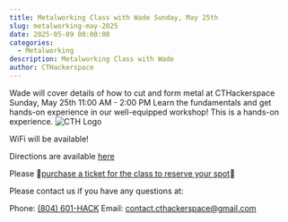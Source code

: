 ```yaml
---
title: Metalworking Class with Wade Sunday, May 25th
slug: metalworking-may-2025
date: 2025-05-09 00:00:00
categories:
  - Metalworking
description: Metalworking Class with Wade
author: CTHackerspace
---
```


Wade will cover details of how to cut and form metal at CTHackerspace Sunday, May 25th 11:00 AM - 2:00 PM
Learn the fundamentals and get hands-on experience in our well-equipped workshop!
This is a hands-on experience.
![CTH Logo](/hack.png)

WiFi will be available!

Directions are available [here](/how-to-find-us)

Please 🎫[purchase a ticket for the class to reserve your spot](https://lp.constantcontactpages.com/ev/reg/95fas9m/lp/5b42c8c3-3398-413b-be82-00fb61301180)🎫

Please contact us if you have any questions at:

Phone: [(804) 601-HACK](tel:+18066014225)
Email: [contact.cthackerspace@gmail.com](mailto:contact.cthackerspace@gmail.com)
